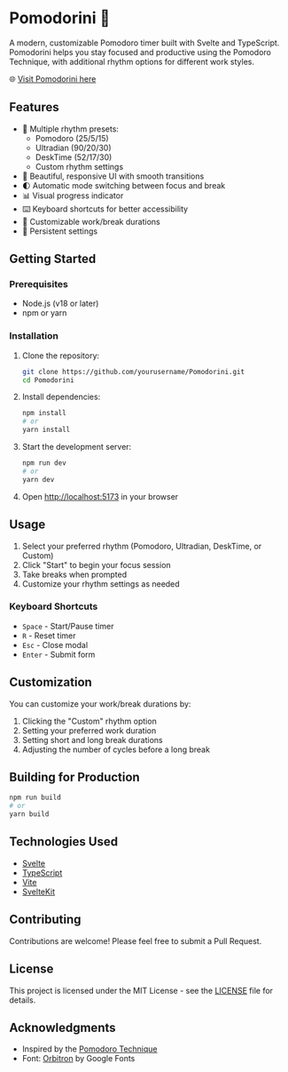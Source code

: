 # Pomodorini 🍅

A modern, customizable Pomodoro timer built with Svelte and TypeScript. Pomodorini helps you stay focused and productive using the Pomodoro Technique, with additional rhythm options for different work styles.

🌐 [Visit Pomodorini here](https://blerta.github.io/Pomodorini/)

## Features

- 🎯 Multiple rhythm presets:
  - Pomodoro (25/5/15)
  - Ultradian (90/20/30)
  - DeskTime (52/17/30)
  - Custom rhythm settings
- 🎨 Beautiful, responsive UI with smooth transitions
- 🌓 Automatic mode switching between focus and break
- 📊 Visual progress indicator
- ⌨️ Keyboard shortcuts for better accessibility
- 🎯 Customizable work/break durations
- 💾 Persistent settings

## Getting Started

### Prerequisites

- Node.js (v18 or later)
- npm or yarn

### Installation

1. Clone the repository:

   ```bash
   git clone https://github.com/yourusername/Pomodorini.git
   cd Pomodorini
   ```

2. Install dependencies:

   ```bash
   npm install
   # or
   yarn install
   ```

3. Start the development server:

   ```bash
   npm run dev
   # or
   yarn dev
   ```

4. Open [http://localhost:5173](http://localhost:5173) in your browser

## Usage

1. Select your preferred rhythm (Pomodoro, Ultradian, DeskTime, or Custom)
2. Click "Start" to begin your focus session
3. Take breaks when prompted
4. Customize your rhythm settings as needed

### Keyboard Shortcuts

- `Space` - Start/Pause timer
- `R` - Reset timer
- `Esc` - Close modal
- `Enter` - Submit form

## Customization

You can customize your work/break durations by:

1. Clicking the "Custom" rhythm option
2. Setting your preferred work duration
3. Setting short and long break durations
4. Adjusting the number of cycles before a long break

## Building for Production

```bash
npm run build
# or
yarn build
```

## Technologies Used

- [Svelte](https://svelte.dev/)
- [TypeScript](https://www.typescriptlang.org/)
- [Vite](https://vitejs.dev/)
- [SvelteKit](https://kit.svelte.dev/)

## Contributing

Contributions are welcome! Please feel free to submit a Pull Request.

## License

This project is licensed under the MIT License - see the [LICENSE](LICENSE) file for details.

## Acknowledgments

- Inspired by the [Pomodoro Technique](https://www.pomodorotechnique.com/)
- Font: [Orbitron](https://fonts.google.com/specimen/Orbitron) by Google Fonts
